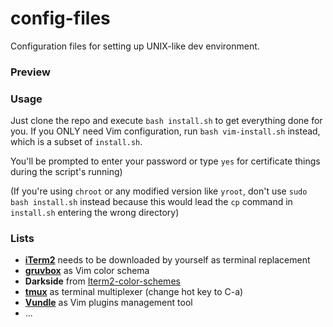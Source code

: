 config-files
============

Configuration files for setting up UNIX-like dev environment.

### Preview


### Usage
Just clone the repo and execute `bash install.sh` to get everything done for you.
If you ONLY need Vim configuration, run `bash vim-install.sh` instead, which is a subset of `install.sh`.

You'll be prompted to enter your password or type `yes` for certificate things during the script's running)

(If you're using `chroot` or any modified version like `yroot`, don't use `sudo bash install.sh` instead because this would lead the `cp` command in `install.sh` entering the wrong directory)

### Lists

* **[iTerm2](http://iterm2.com/)** needs to be downloaded by yourself as terminal replacement
* **[gruvbox](https://github.com/morhetz/gruvbox)** as Vim color schema
* **Darkside** from [Iterm2-color-schemes](http://iterm2colorschemes.com/)
* **[tmux](http://tmux.sourceforge.net/)** as terminal multiplexer (change hot key to C-a)
* **[Vundle](https://github.com/gmarik/Vundle.vim)** as Vim plugins management tool
* ...

